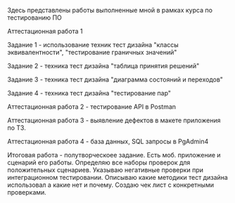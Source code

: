 Здесь представлены работы выполненные мной в рамках курса по тестированию ПО

Аттестационная работа 1 

Задание 1 - использование техник тест дизайна "классы эквивалентности", "тестирование граничных значений"

Задание 2 - техника тест дизайна "таблица принятия решений"

Задание 3 - техника тест дизайна "диаграмма состояний и переходов"

Задание 4 - техника тест дизайна "тестирование пар"

Аттестационная работа 2 - тестирование API в Postman

Аттестационная работа 3 - выявление дефектов в макете приложения по ТЗ. 

Аттестационная работа 4 - база данных, SQL запросы в PgAdmin4

Итоговая работа - полутворческоее задание. Есть моб. приложение и сценарий его работы. Определяю все наборы проверок для положительных сценариев. Указываю негативные проверки при интеграционном тестировании. Описываю какие методики тест дизайна использовал а какие нет и почему. Создаю чек лист с конкретными проверками.
